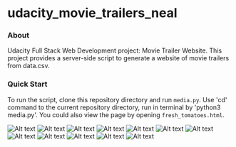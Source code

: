 # udacity_movie_trailers_neal

### About

Udacity Full Stack Web Development project: Movie Trailer Website.
This project provides a server-side script to generate a website of movie trailers from data.csv.

### Quick Start

To run the script, clone this repository directory and run `media.py`. Use 'cd' command to the current repository directory, run in terminal by 'python3 media.py'. You could also view the page by opening `fresh_tomatoes.html`.

![Alt text](https://github.com/hailiangwangutd/udacity-fullstack-p3-item-catalog/blob/master/pics/Screen%20Shot1.png "Demo 1")
![Alt text](https://github.com/hailiangwangutd/udacity-fullstack-p3-item-catalog/blob/master/pics/Screen%20Shot2.png "Demo 2")
![Alt text](https://github.com/hailiangwangutd/udacity-fullstack-p3-item-catalog/blob/master/pics/Screen%20Shot3.png "Demo 3")
![Alt text](https://github.com/hailiangwangutd/udacity-fullstack-p3-item-catalog/blob/master/pics/Screen%20Shot4.png "Demo 4")
![Alt text](https://github.com/hailiangwangutd/udacity-fullstack-p3-item-catalog/blob/master/pics/Screen%20Shot5.png "Demo 5")
![Alt text](https://github.com/hailiangwangutd/udacity-fullstack-p3-item-catalog/blob/master/pics/Screen%20Shot6.png "Demo 6")
![Alt text](https://github.com/hailiangwangutd/udacity-fullstack-p3-item-catalog/blob/master/pics/Screen%20Shot7.png "Demo 7")
![Alt text](https://github.com/hailiangwangutd/udacity-fullstack-p3-item-catalog/blob/master/pics/Screen%20Shot8.png "Demo 8")
![Alt text](https://github.com/hailiangwangutd/udacity-fullstack-p3-item-catalog/blob/master/pics/Screen%20Shot9.png "Demo 9")
![Alt text](https://github.com/hailiangwangutd/udacity-fullstack-p3-item-catalog/blob/master/pics/Screen%20Shot10.png "Demo 10")
![Alt text](https://github.com/hailiangwangutd/udacity-fullstack-p3-item-catalog/blob/master/pics/Screen%20Shot11.png "Demo 11")
![Alt text](https://github.com/hailiangwangutd/udacity-fullstack-p3-item-catalog/blob/master/pics/Screen%20Shot12.png "Demo 12")
